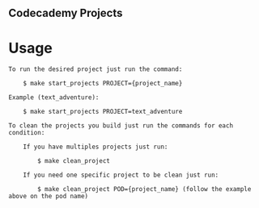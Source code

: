 ## Codecademy Projects 

# Usage

    To run the desired project just run the command:

        $ make start_projects PROJECT={project_name}
    
    Example (text_adventure):

        $ make start_projects PROJECT=text_adventure

    To clean the projects you build just run the commands for each condition:

        If you have multiples projects just run:
            
            $ make clean_project

        If you need one specific project to be clean just run:

            $ make clean_project POD={project_name} (follow the example above on the pod name)
